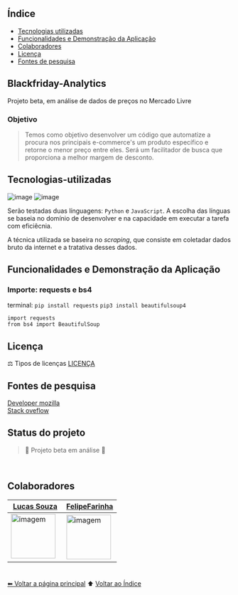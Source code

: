 ## Índice

- [Tecnologias utilizadas](#tecnologias-utilizadas)
- [Funcionalidades e Demonstração da Aplicação](#funcionalidades-e-demonstração-da-aplicação)
- [Colaboradores](#colaboradores)
- [Licença](#licença)
- [Fontes de pesquisa](#fontes-de-pesquisa)

## Blackfriday-Analytics
Projeto beta, em análise de dados de preços no Mercado Livre

### Objetivo

> Temos como objetivo desenvolver um código que automatize a procura nos principais e-commerce's um produto específico e retorne o menor preço entre eles.
> Será um facilitador de busca que proporciona a melhor margem de desconto.

## Tecnologias-utilizadas

![image](https://img.shields.io/badge/Python-FFD43B?style=for-the-badge&logo=python&logoColor=blue)
![image](https://img.shields.io/badge/JavaScript-323330?style=for-the-badge&logo=javascript&logoColor=F7DF1E)

Serão testadas duas línguagens: `Python` e `JavaScript`. A escolha das línguas se baseia no domínio de desenvolver e na capacidade em executar a tarefa com eficiêcnia.

A técnica utilizada se baseira no _scraping_, que consiste em coletadar dados bruto da internet e a tratativa desses dados.

>   <!-- [link](link.md) e *itálico* -->

<!-- <div align="center">
  <img height="160em" src="https://github-readme-stats.vercel.app/api/top-langs/?username=FelipeFarinha/Farinhoso&layout=compact&langs_count=7&theme=github_dark"/>
</div> -->


## Funcionalidades e Demonstração da Aplicação

### Importe: requests e bs4

terminal:
`pip install requests`
`pip3 install beautifulsoup4`

```Py
import requests
from bs4 import BeautifulSoup
```

## Licença

⚖ Tipos de licenças [LICENÇA](LICENSE.md)
<br>

## Fontes de pesquisa

[Developer mozilla](https://developer.mozilla.org/pt-BR/docs/Web/CSS)<br>
[Stack oveflow](https://pt.stackoverflow.com/)

## Status do projeto

> :construction: Projeto beta em análise :construction:

<br>

## Colaboradores

| [Lucas Souza](https://github.com/O-DESERTOR-DA-MATRIX)                                          | [FelipeFarinha](https://github.com/felipefarinha/)                                            |
| ----------------------------------------------------------------------------------------------- | --------------------------------------------------------------------------------------------- |
| <img src="https://avatars.githubusercontent.com/u/51382097?v=4" width="100px;" alt="imagem"/>   | <img src="https://avatars.githubusercontent.com/u/61066061?v=4" width="100px;" alt="imagem"/> |

#

[⬅ Voltar a página principal](https://github.com/felipefarinha) ⬆️ [Voltar ao Índice](#índice)
